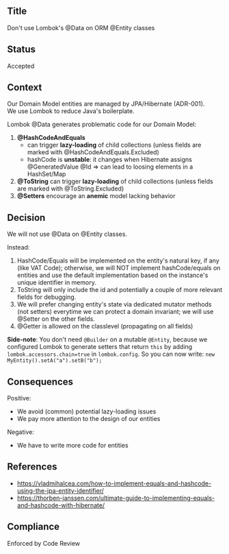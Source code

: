 ## Title
Don't use Lombok's @Data on ORM @Entity classes

## Status
Accepted

## Context
Our Domain Model entities are managed by JPA/Hibernate (ADR-001).  
We use Lombok to reduce Java's boilerplate.

Lombok @Data generates problematic code for our Domain Model:
1. **@HashCodeAndEquals**
   - can trigger **lazy-loading** of child collections (unless fields are marked with @HashCodeAndEquals.Excluded)
   - hashCode is **unstable**: it changes when Hibernate assigns @GeneratedValue @Id => can lead to loosing elements in a HashSet/Map
2. **@ToString** can trigger **lazy-loading** of child collections (unless fields are marked with @ToString.Excluded) 
3. **@Setters** encourage an **anemic** model lacking behavior

## Decision
We will not use @Data on @Entity classes. 

Instead:
1. HashCode/Equals will be implemented on the entity's natural key, if any (like VAT Code); otherwise, we will NOT implement hashCode/equals on entities and use the default implementation based on the instance's unique identifier in memory. 
2. ToString will only include the id and potentially a couple of more relevant fields for debugging.
3. We will prefer changing entity's state via dedicated mutator methods (not setters) everytime we can protect a domain invariant; we will use @Setter on the other fields.
4. @Getter is allowed on the classlevel (propagating on all fields)

**Side-note**: You don't need `@Builder` on a mutable `@Entity`, because we configured Lombok to generate setters that return `this` by adding `lombok.accessors.chain=true` in `lombok.config`. So you can now write: `new MyEntity().setA("a").setB("b");`

## Consequences
Positive:
- We avoid (common) potential lazy-loading issues
- We pay more attention to the design of our entities

Negative:
- We have to write more code for entities

## References
- https://vladmihalcea.com/how-to-implement-equals-and-hashcode-using-the-jpa-entity-identifier/
- https://thorben-janssen.com/ultimate-guide-to-implementing-equals-and-hashcode-with-hibernate/

## Compliance
Enforced by Code Review

